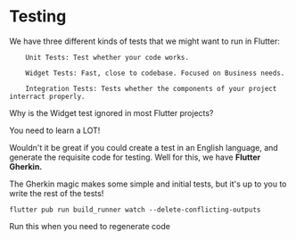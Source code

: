 Testing
=======

We have three different kinds of tests that we might want to run in Flutter:

        Unit Tests: Test whether your code works.

        Widget Tests: Fast, close to codebase. Focused on Business needs.

        Integration Tests: Tests whether the components of your project interract properly.


Why is the Widget test ignored in most Flutter projects?


You need to learn a LOT!


Wouldn't it be great if you could create a test in an English language, and generate the requisite code for testing. Well for this, we have <strong>Flutter Gherkin.</strong>




The Gherkin magic makes some simple and initial tests, but it's up to you to write the rest of the tests!


    flutter pub run build_runner watch --delete-conflicting-outputs


Run this when you need to regenerate code
